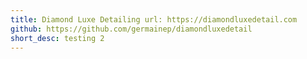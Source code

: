 ```yaml
---
title: Diamond Luxe Detailing url: https://diamondluxedetail.com
github: https://github.com/germainep/diamondluxedetail
short_desc: testing 2
---
```

